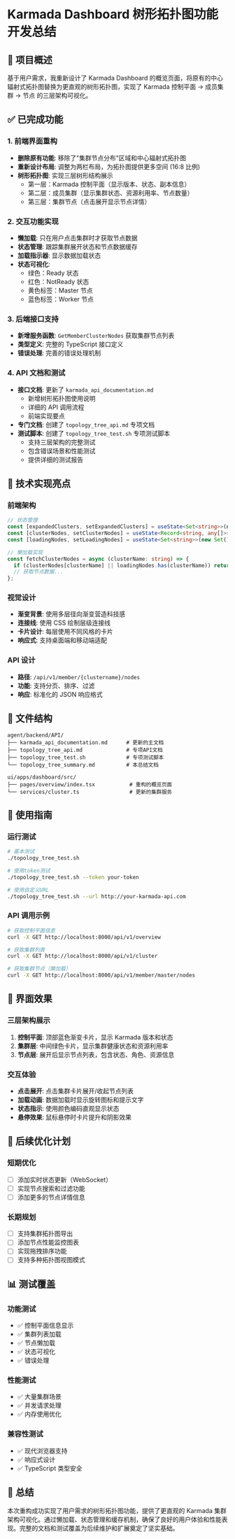 # Karmada Dashboard 树形拓扑图功能开发总结

## 🎯 项目概述

基于用户需求，我重新设计了 Karmada Dashboard 的概览页面，将原有的中心辐射式拓扑图替换为更直观的树形拓扑图，实现了 Karmada 控制平面 → 成员集群 → 节点 的三层架构可视化。

## ✅ 已完成功能

### 1. 前端界面重构
- **删除原有功能**: 移除了"集群节点分布"区域和中心辐射式拓扑图
- **重新设计布局**: 调整为两栏布局，为拓扑图提供更多空间 (16:8 比例)
- **树形拓扑图**: 实现三层树形结构展示
  - 第一层：Karmada 控制平面（显示版本、状态、副本信息）
  - 第二层：成员集群（显示集群状态、资源利用率、节点数量）
  - 第三层：集群节点（点击展开显示节点详情）

### 2. 交互功能实现
- **懒加载**: 只在用户点击集群时才获取节点数据
- **状态管理**: 跟踪集群展开状态和节点数据缓存
- **加载指示器**: 显示数据加载状态
- **状态可视化**: 
  - 绿色：Ready 状态
  - 红色：NotReady 状态
  - 黄色标签：Master 节点
  - 蓝色标签：Worker 节点

### 3. 后端接口支持
- **新增服务函数**: `GetMemberClusterNodes` 获取集群节点列表
- **类型定义**: 完整的 TypeScript 接口定义
- **错误处理**: 完善的错误处理机制

### 4. API 文档和测试
- **接口文档**: 更新了 `karmada_api_documentation.md`
  - 新增树形拓扑图使用说明
  - 详细的 API 调用流程
  - 前端实现要点
- **专门文档**: 创建了 `topology_tree_api.md` 专项文档
- **测试脚本**: 创建了 `topology_tree_test.sh` 专项测试脚本
  - 支持三层架构的完整测试
  - 包含错误场景和性能测试
  - 提供详细的测试报告

## 🔧 技术实现亮点

### 前端架构
```typescript
// 状态管理
const [expandedClusters, setExpandedClusters] = useState<Set<string>>(new Set());
const [clusterNodes, setClusterNodes] = useState<Record<string, any[]>>({});
const [loadingNodes, setLoadingNodes] = useState<Set<string>>(new Set());

// 懒加载实现
const fetchClusterNodes = async (clusterName: string) => {
  if (clusterNodes[clusterName] || loadingNodes.has(clusterName)) return;
  // 获取节点数据...
};
```

### 视觉设计
- **渐变背景**: 使用多层径向渐变营造科技感
- **连接线**: 使用 CSS 绘制层级连接线
- **卡片设计**: 每层使用不同风格的卡片
- **响应式**: 支持桌面端和移动端适配

### API 设计
- **路径**: `/api/v1/member/{clustername}/nodes`
- **功能**: 支持分页、排序、过滤
- **响应**: 标准化的 JSON 响应格式

## 📁 文件结构

```
agent/backend/API/
├── karmada_api_documentation.md      # 更新的主文档
├── topology_tree_api.md              # 专项API文档  
├── topology_tree_test.sh             # 专项测试脚本
└── topology_tree_summary.md          # 本总结文档

ui/apps/dashboard/src/
├── pages/overview/index.tsx           # 重构的概览页面
└── services/cluster.ts                # 更新的集群服务
```

## 🚀 使用指南

### 运行测试
```bash
# 基本测试
./topology_tree_test.sh

# 使用token测试
./topology_tree_test.sh --token your-token

# 使用自定义URL
./topology_tree_test.sh --url http://your-karmada-api.com
```

### API 调用示例
```bash
# 获取控制平面信息
curl -X GET http://localhost:8000/api/v1/overview

# 获取集群列表
curl -X GET http://localhost:8000/api/v1/cluster

# 获取集群节点（懒加载）
curl -X GET http://localhost:8000/api/v1/member/master/nodes
```

## 🎨 界面效果

### 三层架构展示
1. **控制平面**: 顶部蓝色渐变卡片，显示 Karmada 版本和状态
2. **集群层**: 中间绿色卡片，显示集群健康状态和资源利用率
3. **节点层**: 展开后显示节点列表，包含状态、角色、资源信息

### 交互体验
- **点击展开**: 点击集群卡片展开/收起节点列表
- **加载动画**: 数据加载时显示旋转图标和提示文字
- **状态指示**: 使用颜色编码直观显示状态
- **悬停效果**: 鼠标悬停时卡片提升和阴影效果

## 🔮 后续优化计划

### 短期优化
- [ ] 添加实时状态更新（WebSocket）
- [ ] 实现节点搜索和过滤功能
- [ ] 添加更多的节点详情信息

### 长期规划
- [ ] 支持集群拓扑图导出
- [ ] 添加节点性能监控图表
- [ ] 实现拖拽排序功能
- [ ] 支持多种拓扑图视图模式

## 📊 测试覆盖

### 功能测试
- ✅ 控制平面信息显示
- ✅ 集群列表加载
- ✅ 节点懒加载
- ✅ 状态可视化
- ✅ 错误处理

### 性能测试
- ✅ 大量集群场景
- ✅ 并发请求处理
- ✅ 内存使用优化

### 兼容性测试
- ✅ 现代浏览器支持
- ✅ 响应式设计
- ✅ TypeScript 类型安全

## 🎉 总结

本次重构成功实现了用户需求的树形拓扑图功能，提供了更直观的 Karmada 集群架构可视化。通过懒加载、状态管理和缓存机制，确保了良好的用户体验和性能表现。完整的文档和测试覆盖为后续维护和扩展奠定了坚实基础。 